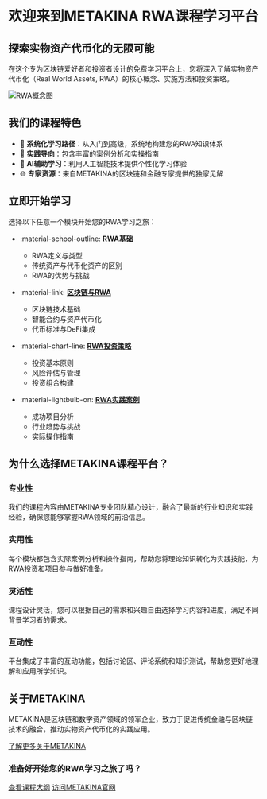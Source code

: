 
# 欢迎来到METAKINA RWA课程学习平台

## 探索实物资产代币化的无限可能

在这个专为区块链爱好者和投资者设计的免费学习平台上，您将深入了解实物资产代币化（Real World Assets, RWA）的核心概念、实施方法和投资策略。

![RWA概念图](/assets/images/rwa_concept.png)

## 我们的课程特色

- 🚀 **系统化学习路径**：从入门到高级，系统地构建您的RWA知识体系
- 🔧 **实践导向**：包含丰富的案例分析和实操指南
- 🤖 **AI辅助学习**：利用人工智能技术提供个性化学习体验
- 🌐 **专家资源**：来自METAKINA的区块链和金融专家提供的独家见解

## 立即开始学习

选择以下任意一个模块开始您的RWA学习之旅：

<div class="grid cards" markdown>

- :material-school-outline: [**RWA基础**](./courses/module1.md)
    - RWA定义与类型
    - 传统资产与代币化资产的区别
    - RWA的优势与挑战

- :material-link: [**区块链与RWA**](./courses/module2.md)
    - 区块链技术基础
    - 智能合约与资产代币化
    - 代币标准与DeFi集成

- :material-chart-line: [**RWA投资策略**](./courses/module3.md)
    - 投资基本原则
    - 风险评估与管理
    - 投资组合构建

- :material-lightbulb-on: [**RWA实践案例**](./courses/module4.md)
    - 成功项目分析
    - 行业趋势与挑战
    - 实际操作指南

</div>

## 为什么选择METAKINA课程平台？

### 专业性

我们的课程内容由METAKINA专业团队精心设计，融合了最新的行业知识和实践经验，确保您能够掌握RWA领域的前沿信息。

### 实用性

每个模块都包含实际案例分析和操作指南，帮助您将理论知识转化为实践技能，为RWA投资和项目参与做好准备。

### 灵活性

课程设计灵活，您可以根据自己的需求和兴趣自由选择学习内容和进度，满足不同背景学习者的需求。

### 互动性

平台集成了丰富的互动功能，包括讨论区、评论系统和知识测试，帮助您更好地理解和应用所学知识。

## 关于METAKINA

METAKINA是区块链和数字资产领域的领军企业，致力于促进传统金融与区块链技术的融合，推动实物资产代币化的实践应用。

[了解更多关于METAKINA](/about)

<div class="cta-box">
    <h3>准备好开始您的RWA学习之旅了吗？</h3>
    <a href="/courses/overview" class="md-button md-button--primary">查看课程大纲</a>
    <a href="https://metakina.com" class="md-button">访问METAKINA官网</a>
</div>
